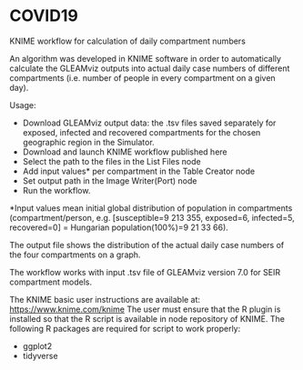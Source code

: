 # COVID19
KNIME workflow for calculation of daily compartment numbers

An algorithm was developed in KNIME software in order to automatically calculate the GLEAMviz outputs into actual daily case numbers of different compartments (i.e. number of people in every compartment on a given day).

Usage:

- Download GLEAMviz output data: the .tsv files saved separately for exposed, infected and recovered compartments for the chosen geographic region in the Simulator.
- Download and launch KNIME workflow published here
- Select the path to the files in the List Files node
- Add input values* per compartment in the Table Creator node
- Set output path in the Image Writer(Port) node
- Run the workflow.

*Input values mean initial global distribution of population in compartments (compartment/person, e.g. [susceptible=9 213 355, exposed=6, infected=5, recovered=0] = Hungarian population(100%)=9 21 33 66).

The output file shows the distribution of the actual daily case numbers of the four compartments on a graph.

The workflow works with input .tsv file of GLEAMviz version 7.0 for SEIR compartment models.

The KNIME basic user instructions are available at: https://www.knime.com/knime
The user must ensure that the R plugin is installed so that the R script is available in node repository of KNIME. The following R packages are required for script to work properly:

- ggplot2
- tidyverse

